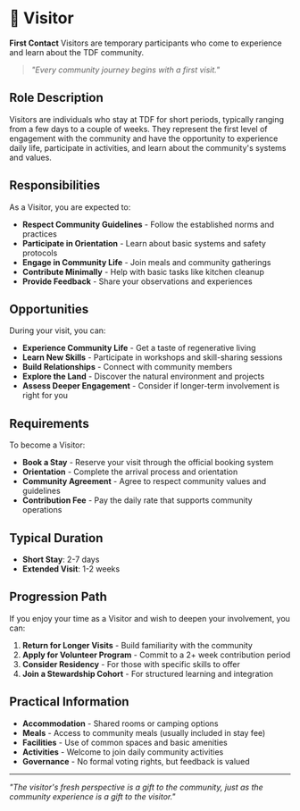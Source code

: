 # 👋 Visitor

**First Contact** Visitors are temporary participants who come to experience and learn about the TDF community.

> *"Every community journey begins with a first visit."*

## Role Description

Visitors are individuals who stay at TDF for short periods, typically ranging from a few days to a couple of weeks. They represent the first level of engagement with the community and have the opportunity to experience daily life, participate in activities, and learn about the community's systems and values.

## Responsibilities

As a Visitor, you are expected to:

- **Respect Community Guidelines** - Follow the established norms and practices
- **Participate in Orientation** - Learn about basic systems and safety protocols
- **Engage in Community Life** - Join meals and community gatherings
- **Contribute Minimally** - Help with basic tasks like kitchen cleanup
- **Provide Feedback** - Share your observations and experiences

## Opportunities

During your visit, you can:

- **Experience Community Life** - Get a taste of regenerative living
- **Learn New Skills** - Participate in workshops and skill-sharing sessions
- **Build Relationships** - Connect with community members
- **Explore the Land** - Discover the natural environment and projects
- **Assess Deeper Engagement** - Consider if longer-term involvement is right for you

## Requirements

To become a Visitor:

- **Book a Stay** - Reserve your visit through the official booking system
- **Orientation** - Complete the arrival process and orientation
- **Community Agreement** - Agree to respect community values and guidelines
- **Contribution Fee** - Pay the daily rate that supports community operations

## Typical Duration

- **Short Stay**: 2-7 days
- **Extended Visit**: 1-2 weeks

## Progression Path

If you enjoy your time as a Visitor and wish to deepen your involvement, you can:

1. **Return for Longer Visits** - Build familiarity with the community
2. **Apply for Volunteer Program** - Commit to a 2+ week contribution period
3. **Consider Residency** - For those with specific skills to offer
4. **Join a Stewardship Cohort** - For structured learning and integration

## Practical Information

- **Accommodation** - Shared rooms or camping options
- **Meals** - Access to community meals (usually included in stay fee)
- **Facilities** - Use of common spaces and basic amenities
- **Activities** - Welcome to join daily community activities
- **Governance** - No formal voting rights, but feedback is valued

---

*"The visitor's fresh perspective is a gift to the community, just as the community experience is a gift to the visitor."*
